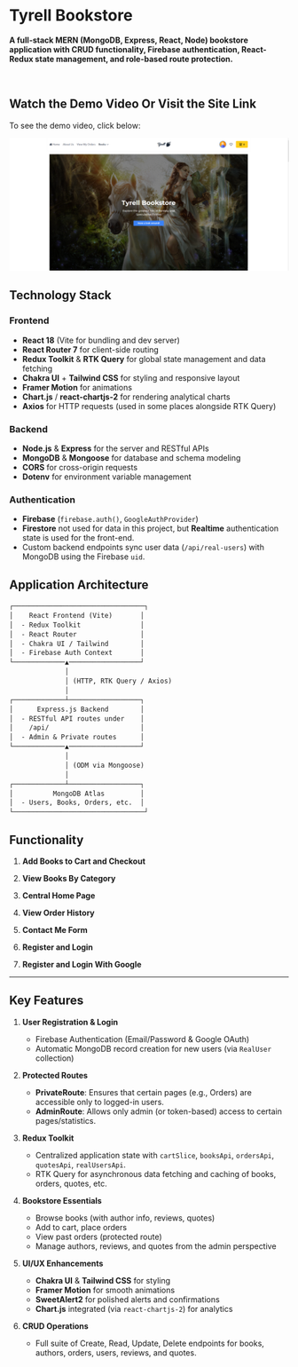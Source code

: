 # Tyrell Bookstore

**A full-stack MERN (MongoDB, Express, React, Node) bookstore application with CRUD functionality, Firebase authentication, React-Redux state management, and role-based route protection.**

<br/>

## Watch the Demo Video Or Visit the Site Link

To see the demo video, click below:

[![Watch the Video](THUMBNAIL.png)](https://www.youtube.com/watch?v=Kz64tc0Pe0A)

## Technology Stack

### Frontend
- **React 18** (Vite for bundling and dev server)  
- **React Router 7** for client-side routing  
- **Redux Toolkit** & **RTK Query** for global state management and data fetching  
- **Chakra UI** + **Tailwind CSS** for styling and responsive layout  
- **Framer Motion** for animations  
- **Chart.js** / **react-chartjs-2** for rendering analytical charts  
- **Axios** for HTTP requests (used in some places alongside RTK Query)

### Backend
- **Node.js** & **Express** for the server and RESTful APIs  
- **MongoDB** & **Mongoose** for database and schema modeling  
- **CORS** for cross-origin requests  
- **Dotenv** for environment variable management

### Authentication
- **Firebase** (`firebase.auth()`, `GoogleAuthProvider`)  
- **Firestore** not used for data in this project, but **Realtime** authentication state is used for the front-end.  
- Custom backend endpoints sync user data (`/api/real-users`) with MongoDB using the Firebase `uid`.


## Application Architecture

```txt
┌─────────────────────────────────┐
│    React Frontend (Vite)       │
│  - Redux Toolkit               │
│  - React Router                │
│  - Chakra UI / Tailwind        │
│  - Firebase Auth Context       │
└─────────────▲──────────────────┘
              │
              │ (HTTP, RTK Query / Axios)
              │
┌─────────────┴──────────────────┐
│      Express.js Backend        │
│  - RESTful API routes under    │
│    /api/                       │
│  - Admin & Private routes      │
└─────────────▲──────────────────┘
              │
              │ (ODM via Mongoose)
              │
┌─────────────┴──────────────────┐
│          MongoDB Atlas         │
│  - Users, Books, Orders, etc.  │
└─────────────────────────────────┘

```

## Functionality
1. **Add Books to Cart and Checkout**  

2. **View Books By Category**  

3. **Central Home Page**  
  
4. **View Order History**  

5. **Contact Me Form**  
   
6. **Register and Login**  
   
7. **Register and Login With Google**  
---


## Key Features
1. **User Registration & Login**  
   - Firebase Authentication (Email/Password & Google OAuth)  
   - Automatic MongoDB record creation for new users (via `RealUser` collection)

2. **Protected Routes**  
   - **PrivateRoute**: Ensures that certain pages (e.g., Orders) are accessible only to logged-in users.  
   - **AdminRoute**: Allows only admin (or token-based) access to certain pages/statistics.

3. **Redux Toolkit**  
   - Centralized application state with `cartSlice`, `booksApi`, `ordersApi`, `quotesApi`, `realUsersApi`.  
   - RTK Query for asynchronous data fetching and caching of books, orders, quotes, etc.

4. **Bookstore Essentials**  
   - Browse books (with author info, reviews, quotes)  
   - Add to cart, place orders  
   - View past orders (protected route)  
   - Manage authors, reviews, and quotes from the admin perspective

5. **UI/UX Enhancements**  
   - **Chakra UI** & **Tailwind CSS** for styling  
   - **Framer Motion** for smooth animations  
   - **SweetAlert2** for polished alerts and confirmations  
   - **Chart.js** integrated (via `react-chartjs-2`) for analytics

6. **CRUD Operations**  
   - Full suite of Create, Read, Update, Delete endpoints for books, authors, orders, users, reviews, and quotes.



